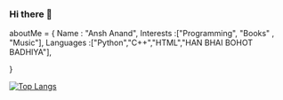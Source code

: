 ### Hi there 👋



aboutMe = {
    Name      : "Ansh Anand",
    Interests :["Programming", "Books" , "Music"],
    Languages :["Python","C++","HTML","HAN BHAI BOHOT BADHIYA"],

  
}





[![Top Langs](https://github-readme-stats.vercel.app/api/top-langs/?username=kratos31&layout=compact&show_icons=true&theme=radical)](https://github.com/kratos31/github-readme-stats)



